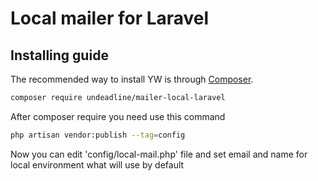 Local mailer for Laravel
=========================

## Installing guide

The recommended way to install YW is through
[Composer](https://getcomposer.org/).

```bash
composer require undeadline/mailer-local-laravel
```

After composer require you need use this command
```bash
php artisan vendor:publish --tag=config
```

Now you can edit 'config/local-mail.php' file and set email and
name for local environment what will use by default